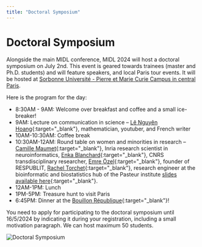 ```yaml
---
title: "Doctoral Symposium"
---
```


# Doctoral Symposium

Alongside the main MIDL conference, MIDL 2024 will host a doctoral symposium on July 2nd. This event is geared towards trainees (master and Ph.D. students) and will feature speakers, and local Paris tour events. It will be hosted at [Sorbonne Université - Pierre et Marie Curie Campus in central Paris](/venue.html).

Here is the program for the day:

* 8:30AM - 9AM: Welcome over breakfast and coffee and a small ice-breaker!
* 9AM: Lecture on communication in science – [Lê Nguyên Hoang](http://www.science4all.org/){:target="_blank"}, mathematician, youtuber, and French writer
* 10AM-10:30AM: Coffee break
* 10:30AM-12AM: Round table on women and minorities in research – [Camille Maumet](http://camillemaumet.com/){:target="_blank"}, Inria research scientist in neuroinformatics, [Enka Blanchard](https://www.koliaza.com/fr/){:target="_blank"}, CNRS transdisciplinary researcher,  [Emre Özel](https://www.respublit.org/respublit/people){:target="_blank"}, founder of RESPUBLIT, [Rachel Torchet](https://research.pasteur.fr/fr/member/rachel-torchet/){:target="_blank"}, research engineer at the bioinformatic and biostatistics hub of the Pasteur institute [slides available here](https://inria.hal.science/hal-04653360){:target="_blank"}.
* 12AM-1PM: Lunch
* 1PM-5PM: Treasure hunt to visit Paris
* 6:45PM: Dinner at the [Bouillon République](https://bouillonlesite.com/bouillon-republique){:target="_blank"}!

You need to apply for participating to the doctoral symposium until 16/5/2024 by indicating it during your registration, including a small motivation paragraph. We can host maximum 50 students.

<p class="primary-photo centered">
    <img alt="Doctoral Symposium" src="/images/doctoral_symposium.jpg">
</p>